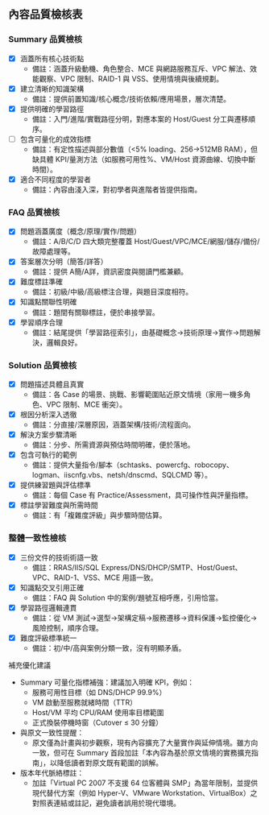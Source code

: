 ## 內容品質檢核表

### Summary 品質檢核
- [x] 涵蓋所有核心技術點
  - 備註：涵蓋升級動機、角色整合、MCE 與網路服務互斥、VPC 解法、效能觀察、VPC 限制、RAID-1 與 VSS、使用情境與後續規劃。
- [x] 建立清晰的知識架構
  - 備註：提供前置知識/核心概念/技術依賴/應用場景，層次清楚。
- [x] 提供明確的學習路徑
  - 備註：入門/進階/實戰路徑分明，對應本案的 Host/Guest 分工與遷移順序。
- [ ] 包含可量化的成效指標
  - 備註：有定性描述與部分數值（<5% loading、256→512MB RAM），但缺具體 KPI/量測方法（如服務可用性%、VM/Host 資源曲線、切換中斷時間）。
- [x] 適合不同程度的學習者
  - 備註：內容由淺入深，對初學者與進階者皆提供指南。

### FAQ 品質檢核
- [x] 問題涵蓋廣度（概念/原理/實作/問題）
  - 備註：A/B/C/D 四大類完整覆蓋 Host/Guest/VPC/MCE/網服/儲存/備份/故障處理等。
- [x] 答案層次分明（簡答/詳答）
  - 備註：提供 A簡/A詳，資訊密度與閱讀門檻兼顧。
- [x] 難度標註準確
  - 備註：初級/中級/高級標注合理，與題目深度相符。
- [x] 知識點關聯性明確
  - 備註：題間有關聯標註，便於串接學習。
- [x] 學習順序合理
  - 備註：結尾提供「學習路徑索引」，由基礎概念→技術原理→實作→問題解決，邏輯良好。

### Solution 品質檢核
- [x] 問題描述具體且真實
  - 備註：各 Case 的場景、挑戰、影響範圍貼近原文情境（家用一機多角色、VPC 限制、MCE 衝突）。
- [x] 根因分析深入透徹
  - 備註：分直接/深層原因，涵蓋架構/技術/流程面向。
- [x] 解決方案步驟清晰
  - 備註：分步、所需資源與預估時間明確，便於落地。
- [x] 包含可執行的範例
  - 備註：提供大量指令/腳本（schtasks、powercfg、robocopy、logman、iiscnfg.vbs、netsh/dnscmd、SQLCMD 等）。
- [x] 提供練習題與評估標準
  - 備註：每個 Case 有 Practice/Assessment，具可操作性與評量指標。
- [x] 標註學習難度與所需時間
  - 備註：有「複雜度評級」與步驟時間估算。

### 整體一致性檢核
- [x] 三份文件的技術術語一致
  - 備註：RRAS/IIS/SQL Express/DNS/DHCP/SMTP、Host/Guest、VPC、RAID-1、VSS、MCE 用語一致。
- [x] 知識點交叉引用正確
  - 備註：FAQ 與 Solution 中的案例/題號互相呼應，引用恰當。
- [x] 學習路徑邏輯連貫
  - 備註：從 VM 測試→選型→架構定稿→服務遷移→資料保護→監控優化→風險控制，順序合理。
- [x] 難度評級標準統一
  - 備註：初/中/高與案例分類一致，沒有明顯矛盾。

補充優化建議
- Summary 可量化指標補強：建議加入明確 KPI，例如：
  - 服務可用性目標（如 DNS/DHCP 99.9%）
  - VM 啟動至服務就緒時間（TTR）
  - Host/VM 平均 CPU/RAM 使用率目標範圍
  - 正式換裝停機時窗（Cutover ≤ 30 分鐘）
- 與原文一致性提醒：
  - 原文僅為計畫與初步觀察，現有內容擴充了大量實作與延伸情境。雖方向一致，但可在 Summary 首段加註「本內容為基於原文情境的實務擴充指南」，以降低讀者對原文既有範圍的誤解。
- 版本年代脈絡標註：
  - 加註「Virtual PC 2007 不支援 64 位客體與 SMP」為當年限制，並提供現代替代方案（例如 Hyper-V、VMware Workstation、VirtualBox）之對照表連結或註記，避免讀者誤用於現代環境。